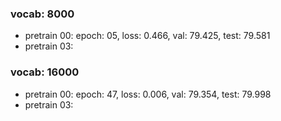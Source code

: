 ### vocab: 8000
- pretrain 00: epoch: 05, loss: 0.466, val: 79.425, test: 79.581
- pretrain 03: 

### vocab: 16000
- pretrain 00: epoch: 47, loss: 0.006, val: 79.354, test: 79.998
- pretrain 03: 

